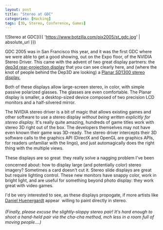 ```yaml
---
layout: post
title: "Stereo at GDC"
categories: [Hacking]
tags: [3D, Stereo, Conference, Games]
---
```



![Stereo at GDC]({{ 'https://www.botzilla.com/pix2005/st_gdc.jpg' | absolute_url }})


GDC 2005 was in San Francisco this year, and it was the first GDC where we were able to get a good showing, out on the Expo floor, of the NVIDIA Stereo Driver. This came with the advent of two great display partners: the <a href="http://www.dep3d.com/">dep3d rear-projection display</a> that you can see clearly here, and (where the knot of people behind the Dep3D are looking) a <a href="http://www.planar.com/Advantages/Innovation/docs/ds-planar-stereo-mirror.pdf">Planar SD1300 stereo display.</a>

<!--more-->
Both of these displays allow large-screen stereo, in color, with simple passive polarized glasses. The glasses are even comfortable. The Planar display is smaller, a desktop-sized device composed of two precision LCD monitors and a half-silvered mirror.

The NVIDIA stereo driver is a bit of magic that allows existing games and other software to use a stereo display <i>without being written explicitly for stereo display.</i> It's really quite amazing, hundreds of game titles work with stereo 3D right out of the box. The developers themselves may not have even known their game was 3D-ready. The stereo driver intercepts their 3D software calls to the graphics API (DirectX and OpenGL are graphics APIs, for readers unfamiliar with the lingo), and just automagically does the right thing with the multiple views.

These displays are so great &#151; they really solve a nagging problem I've been concerned about: how to display large (and potentially color) stereo imagery? Sometimes a card doesn't cut it. Stereo slide displays are great but require lighting control. These new monitors have snappy color, work in bright light, and are useful for something beyond photo display: they work great with video games.

I'd be very interested to see, as these displays propogate, if more artists like <a href="http://studiofusiondesigns.com/painting.html">Daniel Huenergardt</a> appear &#151; willing to paint directly in stereo.

<i>(Finally, please excuse the slightly-sloppy stereo pair! It's hard enough to shoot a hand-held pair via the cha-cha method, mch less in a room full of moving people....)</i>
